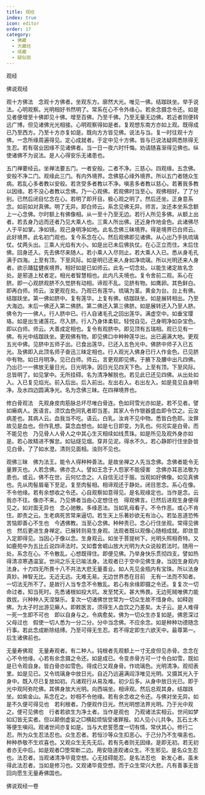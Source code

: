 ```yaml
---
title: 观经
index: true
icon: editor
order: 17
category:
  - 佛藏
  - 大藏经
  - 续藏
  - 疑似部
---
```


  观经  

佛说观经  

观十方佛法　念观十方佛者。坐观东方。廓然大光。唯见一佛。结跏趺坐。举手说法。心明观察。光明相好书然明了。常系在心不令外缘心。若余念摄念令还。如是见者便增至十佛即见十佛。增至百佛。乃至千佛。乃至无量无边佛。若近者则便转远广博。但见诸佛光光相接。心明观察得如是者。复观想东南方亦如上观。既得成已乃至西方。乃至十方亦复如是。既向方方皆见佛。说法与当。复一时往观十方佛。一念所缘周遍得见。定心成就者。于定中见十方佛。皆与已说法疑网悉除得无生忍。若有宿业因缘不见诸佛者。当一日一夜六时忏悔。劝请随喜渐得见佛也。纵使诸佛不为说法。是人心得安乐无诸患也。  

五门禅要经云。坐禅法要五门。一者安般。二者不净。三慈心。四观缘。五念佛。安般不净二门。观缘此三门。有内外境界。念佛慈心缘外境界。所以五门者随众生病。若乱心多者教以安般。若贪受多者教以不净。嗔恚多者教以慈心。若著我多教以因缘。若不没心者教以念佛。乃一心观佛。若观佛时当至心。观佛相好。了了分别。已然后闭目忆念在心。若明了即开目。极心观之明了。然后还坐。正身意系念。如前如对真佛。明了无异。即白师云。系念见佛无异。师言。汝还本坐系念额上一心念佛。尔时额上有佛像相。从一至十乃至无边。若行人所见多佛。从额上出者。若去身乃远而还者乃见大乘人也。三乘人所出佛。还近身作地金色。此诸佛尽人于平如掌。净如镜。观己身明净如地。此名念佛三昧境界。得是境界已白师云。此好境界。此名初门观也。复今系念在心。然后观佛即见诸佛。从心出乃手执琉璃仗。仗两头出。三乘人光焰有大小。如是出已未后佛执仗。在心正立而住。末后住佛。回身还入。先去佛尽来随人。若小乘人入尽则止。若大乘人入已。悉从身毛孔满于四海。上至有顶。下至风际。如是明已还来人身如净琉璃。所以光明还来人身者。欲示踊猛健疾境界。相好如是已如师云。此名一切念处。以能生诸定故名念处。是邪道上杖者定。相光者智慧相也。此内凡夫境也。复令舍前二观。系心在脐。即一心观脐观脐不久觉脐有动相。谛观不乱。见脐有物。如鹰卵。其色鲜白。即再白师。师云。汝更观在处。乃观已有莲华。琉璃为茎。黄金为台。台上有佛。结跏趺坐。第一佛如脐中。复有莲华。上复有佛。结跏趺坐。如是展转相出。乃至大海边。末后一佛还入第二佛脐。第二佛还入第三佛脐。如是展转还入乃至人脐。佛令为一一佛人。行人脐中已。行人自诸毛孔之回出莲华。满虚空中。如垂宝璎珞。如是出生诸莲花。尽入脐。行人乃身体柔软。轻悦自见。己身明净如杂宝色。即以白师。师云。大善成定相也。复令有观脐中。即见顶有五瑞相。观已见有一佛。有光中结跏趺坐。更观佛有物。即见佛口中种种莲华出。出已遍满大地。更观五光中佛。见脐中五师子出。已食出莲华。已还入五色光中。佛脐中师子入已五光。及佛即入此顶名师子奋迅三昧定相也。行人观光入佛身已行人作金色。已见脐中有物。如日月明净。见已白师。师云。言更观即见佛。于腋下及腰中出凡四佛。乃出已一一佛放无量日光。日光明净。因日光见四天下色。上至有顶。下至风际。总皆明了。如见掌中。无所挂碍。名为清净解脱也。若见此已还见四佛。从出处如入。入已复见焰光。前入后出。后入前出。左出右入。右出左入。如是竟见自身明净。及水四边圆满净光。名为念佛三昧。在四禅境界也。  

修白骨观法　先观身皮肉筋脉总坏尽唯白骨连。色如珂雪光亦如是。若不见者。譬如癞病人。医语言。须饮血色同乳者即当差。其家人令作银器盛血即令饮之。云汝病差也。其病人云。血我当不吃。语云。白乳。汝肯不见中物。悉皆白色耶。汝罪故见是血也。但作乳想。莫念血想也。如是七日即变。为乳也。何况实是白骨。而不能见也　乃见骨人人骨人之中其心生灭相续如线贯珠。如是所见及观外身亦如是。若心故精进不懈怠。如钻燧见烟。穿井见泥。得水不久。若心静即行住坐卧皆见白骨。了了如水澄。清则见面相。浊则不见也。  

观佛三昧　佛为法王。能令人得种种善法。是故坐禅之人先当念佛。念佛者能令无量罪灭也。人若念佛。佛亦念人。譬如王念于人怨家不能侵害　念佛亦耳恶法敬为患也。或云。佛不在世。云何忆念之。人自信无过于服。当观如好佛像。如见真佛也。先从肉髻眉毫下至足。复至肉髻相。相谛观还于静处。闭目思念。系心在像。不令他缘。若有余想收之令还。心自观察如意得见。是名观缘定也。当作是念。云我亦不往。像亦不来。乃见佛者当由心定想住也　得观佛言。已然后进观生身便得见之。如对面无异也　念心驰散。多缘恶法。当如乳母看子。不令作恶。或心不肯住。即责之云。生老病死苦常来逼切。若生天上乐著妙欲无有治心。若坠恶道恐怖苦恼即善心不生也　今遇佛教。当至心念佛。种种责已。念心行住坐观。常得见佛也　然后更进生身禅定。已展转则易生身观。法观者既以观像心随相成就。即敛意入定即得见。当因心于像以念。生身观云。如坐于菩提树下。光明头照相奇特。又如鹿苑中为五比丘说四谛法时。又如耆舍崛山放大光明为大众说般若法时。随用一处。系念在心。不令散乱。心想既得住。即便见佛。乃举身快乐贯彻四支。譬如热得清凉寒遇温室。世间之乐无已喻法身。法观者已于空中见佛生身。当因生身观内法身。十力四无所畏十八不共法大悲无量善业。如人先见金瓶内有宝珠。所以法身真妙。神智无比。无近无远。无难无易。无边世界悉在目前　无有一法而不知者。一切法无所不了。是故行人当专念不令散乱。若心有余缘即摄之令还。复复次一切命过者。知当死时。先悉诸根如投大坑。发至梵天。甚大怖畏。无边死贼唯佛力能救拔。兴种种人天涅槃乐。复次一切诸佛世世常为一切众生故不惜身命。如释迦佛。为太子时出游见癞人。即敕医言。须得生人血饮之乃差矣。太子云。是人难得一死一生即不可也　即以自身与之。令病愈矣。佛为一切众生亦复如是。佛恩深过父母过也　假使一切人悉为一分二分。分中当念佛。不应余念。如是种种功德随念行事。若此念成断除结缚。乃至可得无生忍。若不得定即生六欲天中。最尊第一。后生诸佛前也。  

无量寿佛观　无量寿观者。有二种人。钝根者先观额上一寸无皮但见赤骨。念念在心不令他缘。心若有余念摄之令还。如是成已。令变赤骨方可一寸令白如雪。既如是已令观自身。皆白骨亦如雪色。得成已又观身骨。作琉璃色。光明清净。观彻表里。如是见已。又令琉璃身中放日光。自近乃远遍满阎浮唯见光明。又摄其光入于身中。既入尽已复放如初。凡诸观行从易及难。初少后多。从身中放日光已。即于光中观阿弥陀佛。其佛身放大光明。向西端坐。相谛观。然后总观其身。结跏趺坐。如紫金山。系念在之。妙相不令他缘。若有余念收之令还。与佛对坐无异。如是不久便可得见也　若利根者。乃便观作日光。然光明想法界光明。乃于光中观之。便可见佛也　行者若欲生为净土者。当作是观也　乃观诸法实相云。世间如梦如幻皆无实者。但以颠倒虚妄之□横起烦恼受诸罪报。如人见小儿共争。瓦石土木等便生嗔闷。观诸世间亦复如是。当与大悲誓愿度一切有情。常伏其心。修行二忍。所为众生忍法忍也。众生忍者。若恒沙等众生扣恶心。于己分乃不生嗔恚也。种种恭敬不生欢喜也。又观众生无先无后。若有先者则无因缘。是即无初。若无初者亦无中后。如是观者□堕常断二边。用安隐道观诸众生。不生邪见。是名众生忍也。法忍者。当观诸清净毕竟空想。心无挂碍能忍。是名法忍也　新发心者。虽未得此法忍者。当如是修习也。又观诸毕竟空想。而于众生常兴大悲。凡有善事无皆回向愿生无量寿佛国也。  

佛说观经一卷  
